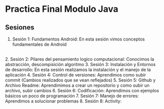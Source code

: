 # Practica Final Modulo Java

## Sesiones

1. Sesión 1: Fundamentos Android: En esta sesión vimos conceptos fundamentales de Android
<br>
2. Sesión 2: Pilares del pensamiento logico computacional: Conocimos la abstracción, descompisición algoritmo 
3. Sesión 3: Instalación y Entornos de desarrollo: En esta sesión realizamos la instalación y el manejo de la aplicación
4. Sesión 4: Control de versiones: Aprendimos como subir commit (Cambios realizados que se vean reflejados)
5. Sesión 5: Github y Archivo Readme: Aprendimimos a crear un repositorio y como subir un archivo, subir cambios
6. Sesión 6: Codificación: Aprendimos con ejemplos básicos un poco de programación
7. Sesión 7: Manejo de errores: Aprendimos a solucionar problemas 
8. Sesión 8: Activity: 
